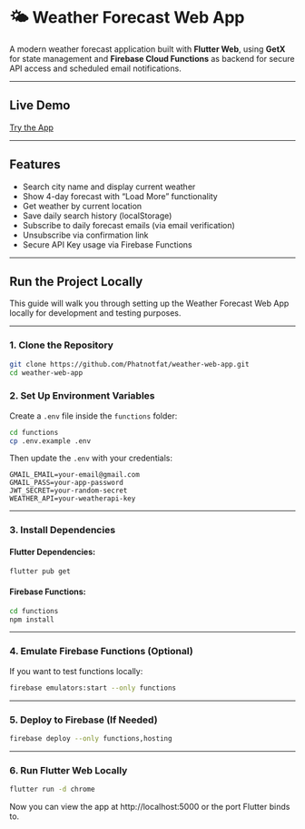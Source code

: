 # 🌤️ Weather Forecast Web App

A modern weather forecast application built with **Flutter Web**, using **GetX** for state management and **Firebase Cloud Functions** as backend for secure API access and scheduled email notifications.

---

## Live Demo

[Try the App](https://weather-web-b1e1e.web.app)

---

## Features

- Search city name and display current weather
- Show 4-day forecast with “Load More” functionality
- Get weather by current location
- Save daily search history (localStorage)
- Subscribe to daily forecast emails (via email verification)
- Unsubscribe via confirmation link
- Secure API Key usage via Firebase Functions

---

## Run the Project Locally

This guide will walk you through setting up the Weather Forecast Web App locally for development and testing purposes.

---

### 1. Clone the Repository

```bash
git clone https://github.com/Phatnotfat/weather-web-app.git
cd weather-web-app
```

### 2. Set Up Environment Variables

Create a `.env` file inside the `functions` folder:

```bash
cd functions
cp .env.example .env
```

Then update the `.env` with your credentials:

```dotenv
GMAIL_EMAIL=your-email@gmail.com
GMAIL_PASS=your-app-password
JWT_SECRET=your-random-secret
WEATHER_API=your-weatherapi-key
```

---

### 3. Install Dependencies

#### Flutter Dependencies:

```bash
flutter pub get
```

#### Firebase Functions:

```bash
cd functions
npm install
```

---

### 4. Emulate Firebase Functions (Optional)

If you want to test functions locally:

```bash
firebase emulators:start --only functions
```

---

### 5. Deploy to Firebase (If Needed)

```bash
firebase deploy --only functions,hosting
```

---

### 6. Run Flutter Web Locally

```bash
flutter run -d chrome
```

Now you can view the app at http\://localhost:5000 or the port Flutter binds to.
